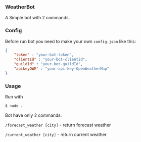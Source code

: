 ### WeatherBot

A Simple bot with 2 commands.

### Config

Before run bot you need to make your own `config.json` like this:
```json
{
    "token" : "your-bot-token",
    "clientId" : "your-bot-clientid",
    "guildId" : "your-bot-guildId",
    "apikeyOWM" : "your-api-key-OpenWeatherMap"
}
```

### Usage

Run with
```bash
$ node .
```

Bot have only 2 commands:

`/forecast_weather [city]` - return forecast weather

`/current_weather [city]` - return current weather
